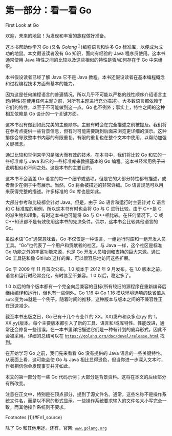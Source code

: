 # 第一部分：看一看 Go

First Look at Go

欢迎，未来的地鼠！为发现和丰富的旅程做好准备。

这本书帮助你学习 *Go* (又名 *Golang* <sup>[1](#Fn1)</sup> )编程语言和许多 Go 标准库，以便成为成功的地鼠。本文假设读者没有 Go 知识，面向有经验的 Java 程序员使用。这本书通常使用 Java 特性之间的比较以及这些相似的特性是否/如何存在于 Go 中来组织。

本书假设读者已经了解 Java 它不是 Java 教程。本书还假设读者在基本编程概念和过程编程技术方面有基本的能力。

因为这是任何编程语言的普遍情况，所以几乎不可能以严格的线性顺序介绍语言主题/特性(在使用任何主题之前，对所有主题进行充分描述)。大多数语言都依赖于它们的特性，以至于不可能做到这一点。Go 也不例外；事实上，特性之间的这种相互依赖是 Go 设计的一个关键方面。

这本书没有做到如此完美的主题顺序。主题有时会在完全描述之前被提及。我们将在参考点提供一些背景信息，但有时可能需要跳到后面来浏览更详细的演示。这种排序会导致整本书内容的有限重复。有限的重复也在整个文本中使用，以帮助加强关键概念。

通过比较和举例来学习是强大而有效的技术。在本书中，我们将比较 Go 和它的一些标准库与 Java 和它的一些标准库来教授基本的 Go 编程。这本书经常用例子来说明相似和不同之处。这是本书的主要目的。

这本书不会涵盖 Go 语言的每一个细节或选项，但是它的大部分特性都有描述，或者至少在例子中有展示。当然，Go 将会被描述的非常详细。Go 语言规范可以用来获得完整的描述。许多标准的 Go 库也是如此。

大部分参考和比较都会针对 Java。但是，由于 Go 语言和运行时主要针对 C 语言和 C 标准库的用例，所以这本书有时也会将 Go 与 C 进行比较。由于 C++是 C 的派生物和超集，有时这本书也可能将 Go 与 C++相比较。在任何情况下，C 或 C++知识都不是有效使用这本书的先决条件。偶尔，这本书会比较其他语言的 Go。

虽然术语“Go”通常意味着，Go 不仅仅是一种语言、一组运行时库和一组开发人员工具。“Go”也代表了一个用户和贡献者的社区。与 Java 一样，这个社区是标准 Go 功能之外的丰富功能来源，也是 Go 开发人员培训和支持的巨大来源。通过 Go 工具链和像 GitHub 这样的库，可以很容易地访问这些扩展。

Go 于 2009 年 11 月首次公布。1.0 版本于 2012 年 9 月发布。在 1.0 版本之前，语言和运行时经常变化，有时甚至不兼容。1.0 以后，稳定多了。

1.0 以后的每个版本都有一个完全向后兼容的目标(所有较旧的源程序在重新编译后继续编译和运行)，但也有一些例外。Go 1.16 中 Go 1.16 模块环境选项的缺省值从`auto`变为`on`就是一个例子。随着时间的推移，这种版本与版本之间的不兼容性正在迅速减少。

截至本书出版之日，Go 已有十几个专业(1 的 XX。XX)发布和众多点(yy 的 1。XX.yy)版本。每个主要版本都引入了新的工具、语言和/或库特性、性能改进，通常还会修复一些错误。在一本书里详细描述它们是一种有计划的废弃形式，因此不会被采用。详细的总结可以在 [`https://golang.org/doc/devel/release.html`](https://golang.org/doc/devel/release.html) 找到。

在开始学习 Go 之前，我们先来看看 Go 没有提供的 Java 语言的一些关键特性。从表面上看，这可能会使 Go 与 Java 相比显得逊色，但当你进一步深入文本时，作者相信你会发现事实并非如此。

本文的第一部分有一些 Go 代码示例；大部分是背景资料。这将在本文的后续部分有所改变。

注意在正文中，特别是在顶点部分，提到了源文件名。通常，这些名称不是操作系统文件名，而是以不同的形式显示。一些操作系统要求输入的文件名大小写完全一致，而其他操作系统则不要求。

<aside aria-label="Footnotes" class="FootnoteSection BookFrontmatterFootnoteSection" epub:type="footnotes">Footnotes [1](#Fn1_source)

除了 Go 和其他用途。还有，官网: [`www.golang.org`](http://www.golang.org)

 </aside>